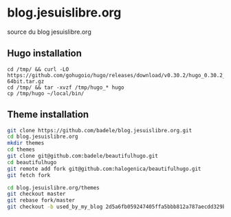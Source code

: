 # blog.jesuislibre.org
source du blog jesuislibre.org

## Hugo installation

```
cd /tmp/ && curl -LO https://github.com/gohugoio/hugo/releases/download/v0.30.2/hugo_0.30.2_Linux-64bit.tar.gz
cd /tmp/ && tar -xvzf /tmp/hugo_* hugo
cp /tmp/hugo ~/local/bin/
```

## Theme installation
```bash
git clone https://github.com/badele/blog.jesuislibre.org.git
cd blog.jesuislibre.org
mkdir themes
cd themes
git clone git@github.com:badele/beautifulhugo.git
cd beautifulhugo
git remote add fork git@github.com:halogenica/beautifulhugo.git
git fetch fork
```

```bash
cd blog.jesuislibre.org/themes
git checkout master
git rebase fork/master
git checkout -b used_by_my_blog 2d5a6fb059247405ffa5bbb812a787aecdd329b9
```
